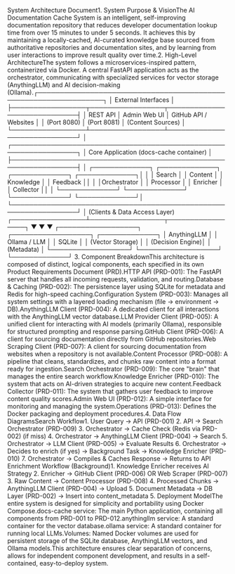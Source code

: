 System Architecture Document1. System Purpose & VisionThe AI Documentation Cache System is an intelligent, self-improving documentation repository that reduces developer documentation lookup time from over 15 minutes to under 5 seconds. It achieves this by maintaining a locally-cached, AI-curated knowledge base sourced from authoritative repositories and documentation sites, and by learning from user interactions to improve result quality over time.2. High-Level ArchitectureThe system follows a microservices-inspired pattern, containerized via Docker. A central FastAPI application acts as the orchestrator, communicating with specialized services for vector storage (AnythingLLM) and AI decision-making (Ollama).┌─────────────────────────────────────────────────────────────────┐
│                    External Interfaces                          │
├─────────────────┬─────────────────┬─────────────────────────────┤
│   REST API      │   Admin Web UI  │   GitHub API / Websites     │
│  (Port 8080)    │  (Port 8081)    │      (Content Sources)      │
└─────────────────┴─────────────────┴─────────────────────────────┘
                           │
┌─────────────────────────────────────────────────────────────────┐
│             Core Application (docs-cache container)             │
├─────────────────────────────────────────────────────────────────┤
│  ┌─────────────┐ ┌─────────────┐ ┌─────────────┐ ┌─────────────┐│
│  │   Search    │ │   Content   │ │  Knowledge  │ │  Feedback   ││
│  │Orchestrator │ │  Processor  │ │  Enricher   │ │  Collector  ││
│  └─────────────┘ └─────────────┘ └─────────────┘ └─────────────┘│
└─────────────────────────────────────────────────────────────────┘
                           │ (Clients & Data Access Layer)
         ┌─────────────────┴─────────────────┬─────────────────┐
         ▼                                 ▼                 ▼
┌──────────────────┐             ┌──────────────────┐  ┌─────────────┐
│  AnythingLLM     │             │   Ollama / LLM   │  │   SQLite    │
│ (Vector Storage) │             │ (Decision Engine)│  │ (Metadata)  │
└──────────────────┘             └──────────────────┘  └─────────────┘
3. Component BreakdownThis architecture is composed of distinct, logical components, each specified in its own Product Requirements Document (PRD).HTTP API (PRD-001): The FastAPI server that handles all incoming requests, validation, and routing.Database & Caching (PRD-002): The persistence layer using SQLite for metadata and Redis for high-speed caching.Configuration System (PRD-003): Manages all system settings with a layered loading mechanism (file -> environment -> DB).AnythingLLM Client (PRD-004): A dedicated client for all interactions with the AnythingLLM vector database.LLM Provider Client (PRD-005): A unified client for interacting with AI models (primarily Ollama), responsible for structured prompting and response parsing.GitHub Client (PRD-006): A client for sourcing documentation directly from GitHub repositories.Web Scraping Client (PRD-007): A client for sourcing documentation from websites when a repository is not available.Content Processor (PRD-008): A pipeline that cleans, standardizes, and chunks raw content into a format ready for ingestion.Search Orchestrator (PRD-009): The core "brain" that manages the entire search workflow.Knowledge Enricher (PRD-010): The system that acts on AI-driven strategies to acquire new content.Feedback Collector (PRD-011): The system that gathers user feedback to improve content quality scores.Admin Web UI (PRD-012): A simple interface for monitoring and managing the system.Operations (PRD-013): Defines the Docker packaging and deployment procedures.4. Data Flow DiagramsSearch Workflow1. User Query -> API (PRD-001)
2. API -> Search Orchestrator (PRD-009)
3. Orchestrator -> Cache Check (Redis via PRD-002)
   (if miss)
4. Orchestrator -> AnythingLLM Client (PRD-004) -> Search
5. Orchestrator -> LLM Client (PRD-005) -> Evaluate Results
6. Orchestrator -> Decides to enrich
   (if yes) -> Background Task -> Knowledge Enricher (PRD-010)
7. Orchestrator -> Compiles & Caches Response -> Returns to API
Enrichment Workflow (Background)1. Knowledge Enricher receives AI Strategy
2. Enricher -> GitHub Client (PRD-006) OR Web Scraper (PRD-007)
3. Raw Content -> Content Processor (PRD-008)
4. Processed Chunks -> AnythingLLM Client (PRD-004) -> Upload
5. Document Metadata -> DB Layer (PRD-002) -> Insert into content_metadata
5. Deployment ModelThe entire system is designed for simplicity and portability using Docker Compose.docs-cache service: The main Python application, containing all components from PRD-001 to PRD-012.anythingllm service: A standard container for the vector database.ollama service: A standard container for running local LLMs.Volumes: Named Docker volumes are used for persistent storage of the SQLite database, AnythingLLM vectors, and Ollama models.This architecture ensures clear separation of concerns, allows for independent component development, and results in a self-contained, easy-to-deploy system.